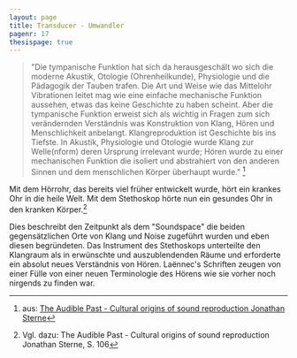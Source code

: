 ```yaml
---
layout: page
title: Transducer - Umwandler
pagenr: 17
thesispage: true
---
```


>"Die tympanische Funktion hat sich da herausgeschält wo sich die moderne Akustik, Otologie (Ohrenheilkunde), Physiologie und die Pädagogik der Tauben trafen.  Die Art und Weise wie das Mittelohr Vibrationen leitet mag wie eine einfache mechanische Funktion aussehen, etwas das keine Geschichte zu haben scheint. Aber die tympanische Funktion erweist sich als wichtig in Fragen zum sich verändernden Verständnis was Konstruktion von Klang, Hören und Menschlichkeit anbelangt. Klangreproduktion ist Geschichte bis ins Tiefste. In Akustik, Physiologie und Otologie wurde Klang zur Welle(nform) deren Ursprung irrelevant wurde; Hören wurde zu einer mechanischen Funktion die isoliert und abstrahiert von den anderen Sinnen und dem menschlichen Körper überhaupt wurde." [^11]

Mit dem Hörrohr, das bereits viel früher entwickelt wurde, hört ein krankes Ohr in die heile Welt. Mit dem Stethoskop hörte nun ein gesundes Ohr in den kranken Körper.[^12]

Dies beschreibt den Zeitpunkt als dem "Soundspace" die beiden gegensätzlichen Orte von Klang und Noise zugeführt wurden und eben diesen begründeten. Das Instrument des Stethoskops unterteilte den Klangraum als in erwünschte und auszublendenden Räume und erforderte ein absolut neues Verständnis von Hören. Laënnec's Schriften zeugen von einer Fülle von einer neuen Terminologie des Hörens wie sie vorher noch nirgends zu finden war.

[^11]:
      aus: [The Audible Past - Cultural origins of sound reproduction Jonathan Sterne](http://www.abebooks.com/9780822330042/Audible-Past-Cultural-Origins-Sound-0822330040/plp)

[^12]:
      Vgl. dazu: The Audible Past - Cultural origins of sound reproduction Jonathan Sterne, S. 106
